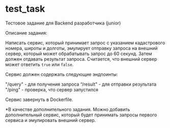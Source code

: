 # test_task
Тестовое задание для Backend
разработчика (junior)

Описание задания:

Написать сервис, который принимает запрос с указанием кадастрового номера, широты и долготы, эмулирует отправку запроса на внешний сервер, который может обрабатывать запрос до 60 секунд. Затем должен отдавать результат запроса. Считается, что внешний сервер может ответить `true` или `false`.

Сервис должен содержать следующие эндпоинты:

"/query" - для получения запроса
“/result" - для отправки результата
"/ping" - проверка, что  сервер запустился

Сервис завернуть в Dockerfile.

*В качестве дополнительного задания. Можно добавить дополнительный сервис, который будет принимать запросы первого сервиса и эмулировать внешний сервер.
